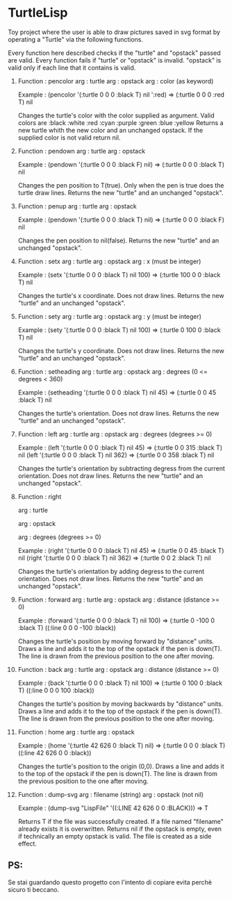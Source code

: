 # TurtleLisp
Toy project where the user is able to draw pictures saved in svg format by operating a "Turtle" via the following functions.

Every function here described checks if the "turtle" and "opstack" passed are valid.
Every function fails if "turtle" or "opstack" is invalid. 
"opstack" is valid only if each line that it contains is valid.

1) 	Function : pencolor
	arg : turtle
	arg : opstack
	arg : color (as keyword)
	
	Example : (pencolor '(:turtle 0 0 0 :black T) nil ':red)
			   => (:turtle 0 0 0 :red T) nil
			   
	Changes the turtle's color with the color supplied as argument.
	Valid colors are :black :white :red :cyan :purple :green :blue :yellow
	Returns a new turtle whith the new color and an unchanged opstack.
	If the supplied color is not valid return nil.
	
2)	Function : pendown
	arg : turtle
	arg : opstack
	
	Example : (pendown '(:turtle 0 0 0 :black F) nil)
				=> (:turtle 0 0 0 :black T) nil
				
	Changes the pen position to T(true).
	Only when the pen is true does the turtle draw lines.
	Returns the new "turtle" and an unchanged "opstack".
	
3)	Function : penup
	arg : turtle
	arg : opstack
	
	Example : (pendown '(:turtle 0 0 0 :black T) nil)
				=> (:turtle 0 0 0 :black F) nil
				
	Changes the pen position to nil(false).
	Returns the new "turtle" and an unchanged "opstack".
	
4)	Function : setx
	arg : turtle
	arg : opstack
	arg : x (must be integer)
	
	Example : (setx '(:turtle 0 0 0 :black T) nil 100)
				=> (:turtle 100 0 0 :black T) nil
				
	Changes the turtle's x coordinate.
	Does not draw lines.
	Returns the new "turtle" and an unchanged "opstack".

5)	Function : sety
	arg : turtle
	arg : opstack
	arg : y (must be integer)
	
	Example : (sety '(:turtle 0 0 0 :black T) nil 100)
				=> (:turtle 0 100 0 :black T) nil
				
	Changes the turtle's y coordinate.
	Does not draw lines.
	Returns the new "turtle" and an unchanged "opstack".
	
6)	Function : setheading
	arg : turtle
	arg : opstack
	arg : degrees (0 <= degrees < 360)
	
	Example : (setheading '(:turtle 0 0 0 :black T) nil 45)
				=> (:turtle 0 0 45 :black T) nil
				
	Changes the turtle's orientation.
	Does not draw lines.
	Returns the new "turtle" and an unchanged "opstack".
	
7)	Function : left
	arg : turtle
	arg : opstack
	arg : degrees (degrees >= 0)
	
	Example : (left '(:turtle 0 0 0 :black T) nil 45)
				=> (:turtle 0 0 315 :black T) nil
			  (left '(:turtle 0 0 0 :black T) nil 362)
				=> (:turtle 0 0 358 :black T) nil
				
	Changes the turtle's orientation by subtracting degress from the current orientation.
	Does not draw lines.
	Returns the new "turtle" and an unchanged "opstack".
	
8)	Function : right

	arg : turtle
	
	arg : opstack
	
	arg : degrees (degrees >= 0)
	
	Example : (right '(:turtle 0 0 0 :black T) nil 45)
				=> (:turtle 0 0 45 :black T) nil
			  (right '(:turtle 0 0 0 :black T) nil 362)
				=> (:turtle 0 0 2 :black T) nil
				
	Changes the turtle's orientation by adding degress to the current orientation.
	Does not draw lines.
	Returns the new "turtle" and an unchanged "opstack".
	
9)	Function : forward
	arg : turtle
	arg : opstack
	arg : distance (distance >= 0)
	
	Example : (forward '(:turtle 0 0 0 :black T) nil 100)
				=> (:turtle 0 -100 0 :black T) ((:line 0 0 0 -100 :black))

	Changes the turtle's position by moving forward by "distance" units.
	Draws a line and adds it to the top of the opstack if the pen is down(T).
	The line is drawn from the previous position to the one after moving.
	
10)	Function : back
	arg : turtle
	arg : opstack
	arg : distance (distance >= 0)
	
	Example : (back '(:turtle 0 0 0 :black T) nil 100)
				=> (:turtle 0 100 0 :black T) ((:line 0 0 0 100 :black))

	Changes the turtle's position by moving backwards by "distance" units.
	Draws a line and adds it to the top of the opstack if the pen is down(T).
	The line is drawn from the previous position to the one after moving.
	
11)	Function : home
	arg : turtle
	arg : opstack	
	
	Example : (home '(:turtle 42 626 0 :black T) nil)
				=> (:turtle 0 0 0 :black T) ((:line 42 626 0 0 :black))

	Changes the turtle's position to the origin (0,0).
	Draws a line and adds it to the top of the opstack if the pen is down(T).
	The line is drawn from the previous position to the one after moving.
	
12)	Function : dump-svg
	arg : filename	(string)
	arg : opstack	(not nil)
	
	Example : (dump-svg "LispFile" '((:LINE 42 626 0 0 :BLACK)))
				=> T
	
	Returns T if the file was successfully created.
	If a file named "filename" already exists it is overwritten.
	Returns nil if the opstack is empty, even if technically an empty opstack is valid.
	The file is created as a side effect.
	
## PS:
Se stai guardando questo progetto con l'intento di copiare evita perchè sicuro ti beccano.
